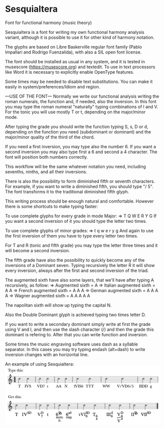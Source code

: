 # Sesquialtera
Font for functional harmony (music theory)

Sesquialtera is a font for writing my own functional harmony analysis variant, although it is possible to use it for other kind of harmony notation. 

The glyphs are based on Libre Baskerville regular font family (Pablo Impallari and Rodrigo Fuenzalida), with also a SIL open font license.

The font should be installed as usual in any system, and it is tested in musescore (https://musescore.org) and textedit. To use in text processors like Word it is necessary to explicitly enable OpenType features. 

Some times may be needed to disable text substitutions. You can make it easily in system/preferences/Idiom and region.

—USE OF THE FONT—
Normally we write our functional analysis writing the roman numerals, the function and, if needed, also the inversion. In this font you may type the roman numeral "naturally" typing combinations of I and V. For the tonic you will use mostly T or t, depending on the major/minor mode. 

After typing the grade you should write the function typing S, s, D or d, depending on the function you need (subdominant or dominant) and the major/minor quality of the third of the chord. 

If you need a first inversion, you may type also the number 6. If you want a second inversion you may also type first a 6 and second a 4 character. The font will position both numbers correctly. 

This workflow will be the same whatever notation you need, including sevenths, ninths, and all their inversions. 

There is also the possibility to form diminished fifth or seventh characters.
For example, if you want to write a diminished fifth, you should type "/ 5". The font transforms it to the traditional diminished fifth glyph. 

This writing process should be enough natural and comfortable. However there is some shortcuts to make typing faster:

To use complete glyphs for every grade in mode Major:
=> T Q W E R Y G
If you want a second inversion of it you should type the letter two times.

To use complete glyphs of minor grades:
=> t q w e r y g
And again to use the first inversion of them you have to type every letter two times. 

For T and R (tonic and fifth grade) you may type the letter three times and it will become a second inversion. 

The fifth grade have also the possibility to quickly become any of the inversions of a Dominant seven. Typing recursively the letter R it will show every inversion, always after the first and second inversion of the triad.

The augmented sixth have also some layers, that we'll have after typing A recursively, as follow:
=> Augmented sixth = A
=> Italian augmented sixth = A A
=> French augmented sixth = A A A
=> German augmented sixth = A A A A
=> Wagner augmented sixth = A A A A A

The napolitan sixth will show up typing the capital N.

Also the Double Dominant glyph is achieved typing two times letter D.

If you want to write a secondary dominant simply write at first the grade using V and I, and then use the slash character (/) and then the grade this dominant is refering to. After that you can write function and inversion.

Some times the music engraving software uses dash as a syllable separator. In this cases you may try typing endash (alt+dash) to write inversion changes with an horizontal line.

An example of using Sesquialtera:
<img src="./Sesquialtera-example.jpg">
